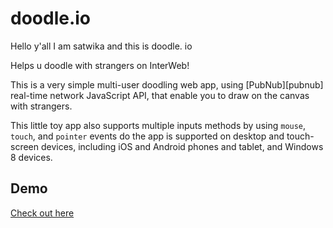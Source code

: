doodle.io
=========
Hello y'all
I am satwika and this is doodle. io

Helps u doodle with strangers on InterWeb!


This is a very simple multi-user doodling web app, using [PubNub][pubnub] real-time network JavaScript API, that enable you to draw on the canvas with strangers.

This little toy app also supports multiple inputs methods by using `mouse`, `touch`, and `pointer` events do the app is supported on desktop and touch-screen devices, including iOS and Android phones and tablet, and Windows 8 devices.

## Demo

[Check out here](https://justarandomdude4.github.io/doodle.github.io/) 


